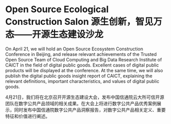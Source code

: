 # Open Source Ecological Construction Salon 源生创新，智见万态——开源生态建设沙龙

On April 21, we will hold an Open Source Ecosystem Construction Conference in Beijing, and release relevant achievements of the Trusted Open Source Team of Cloud Computing and Big Data Research Institute of CAICT in the field of digital public goods. Excellent cases of digital public products will be displayed at the conference. At the same time, we will also publish the digital public goods insight report of CAICT, explaining the relevant definitions, important characteristics, and values of digital public goods.

4月21日，我们将在北京召开开源生态建设大会，发布中国信通院云大所可信开源团队在数字公共产品领域的相关成果。在大会上将进行数字公共产品优秀案例展示，同时发布中国信通院数字公共产品洞察报告，对数字公共产品相关定义、重要特征和价值进行阐述。
